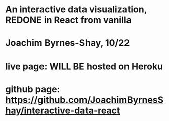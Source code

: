 # An interactive data visualization, REDONE in React from vanilla 
# Joachim Byrnes-Shay, 10/22  

# live page:  WILL BE hosted on Heroku

# github page:  https://github.com/JoachimByrnesShay/interactive-data-react



